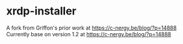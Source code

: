 # xrdp-installer
A fork from Griffon's prior work at https://c-nergy.be/blog/?p=14888
Currently base on version 1.2 at https://c-nergy.be/blog/?p=14888

